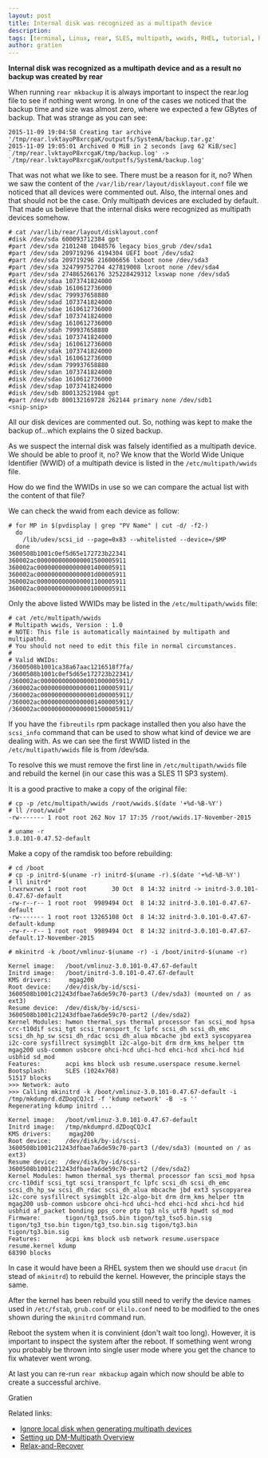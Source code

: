 ```yaml
---
layout: post
title: Internal disk was recognized as a multipath device
description:
tags: [terminal, Linux, rear, SLES, multipath, wwids, RHEL, tutorial, howto, it3 consultants]
author: gratien
---
```


<strong>Internal disk was recognized as a multipath device and as a result no backup was created by rear</strong>

When running `rear mkbackup` it is always important to inspect the rear.log file to see if nothing went wrong. In one of the cases we noticed that the backup time and size was almost zero, where we expected a few GBytes of backup. That was strange as you can see:

    2015-11-09 19:04:58 Creating tar archive '/tmp/rear.lvktayoP8xrcgaK/outputfs/SystemA/backup.tar.gz'
    2015-11-09 19:05:01 Archived 0 MiB in 2 seconds [avg 62 KiB/sec]
    `/tmp/rear.lvktayoP8xrcgaK/tmp/backup.log' -> `/tmp/rear.lvktayoP8xrcgaK/outputfs/SystemA/backup.log'

That was not what we like to see. There must be a reason for it, no? When we saw the content of the `/var/lib/rear/layout/disklayout.conf` file we noticed that all devices were commented out. Also, the internal ones and that should not be the case. Only multipath devices are excluded by default. That made us believe that the internal disks were recognized as multipath devices somehow.

    # cat /var/lib/rear/layout/disklayout.conf
    #disk /dev/sda 600093712384 gpt
    #part /dev/sda 2101248 1048576 legacy bios_grub /dev/sda1
    #part /dev/sda 209719296 4194304 UEFI boot /dev/sda2
    #part /dev/sda 209719296 216006656 lxboot none /dev/sda3
    #part /dev/sda 324799752704 427819008 lxroot none /dev/sda4
    #part /dev/sda 274865266176 325228429312 lxswap none /dev/sda5
    #disk /dev/sdaa 1073741824000
    #disk /dev/sdab 1610612736000
    #disk /dev/sdac 799937658880
    #disk /dev/sdad 1073741824000
    #disk /dev/sdae 1610612736000
    #disk /dev/sdaf 1073741824000
    #disk /dev/sdag 1610612736000
    #disk /dev/sdah 799937658880
    #disk /dev/sdai 1073741824000
    #disk /dev/sdaj 1610612736000
    #disk /dev/sdak 1073741824000
    #disk /dev/sdal 1610612736000
    #disk /dev/sdam 799937658880
    #disk /dev/sdan 1073741824000
    #disk /dev/sdao 1610612736000
    #disk /dev/sdap 1073741824000
    #disk /dev/sdb 800132521984 gpt
    #part /dev/sdb 800132169728 262144 primary none /dev/sdb1
    <snip-snip>
    
All our disk devices are commented out. So, nothing was kept to make the backup of...which explains the 0 sized backup.

As we suspect the internal disk was falsely identified as a multipath device. We should be able to proof it, no?
We know that the World Wide Unique Identifier (WWID) of a multipath device is listed in the `/etc/multipath/wwids` file.

How do we find the WWIDs in use so we can compare the actual list with the content of that file?

We can check the wwid from each device as follow:

    # for MP in $(pvdisplay | grep "PV Name" | cut -d/ -f2-)
      do
        /lib/udev/scsi_id --page=0x83 --whitelisted --device=/$MP
      done
    3600508b1001c0ef5d65e172723b22341
    360002ac0000000000000001500005911
    360002ac0000000000000001400005911
    360002ac0000000000000001d00005911
    360002ac0000000000000001100005911
    360002ac0000000000000001000005911
    

Only the above listed WWIDs may be listed in the `/etc/multipath/wwids` file:


    # cat /etc/multipath/wwids
    # Multipath wwids, Version : 1.0
    # NOTE: This file is automatically maintained by multipath and multipathd.
    # You should not need to edit this file in normal circumstances.
    #
    # Valid WWIDs:
    /3600508b1001ca38a67aac1216518f7fa/
    /3600508b1001c0ef5d65e172723b22341/
    /360002ac0000000000000001000005911/
    /360002ac0000000000000001100005911/
    /360002ac0000000000000001d00005911/
    /360002ac0000000000000001400005911/
    /360002ac0000000000000001500005911/
    
If you have the `fibreutils` rpm package installed then you also have the `scsi_info` command that can be used to show what kind of device we are dealing with.
As we can see the first WWID listed in the `/etc/multipath/wwids` file is from /dev/sda.

To resolve this we must remove the first line in `/etc/multipath/wwids` file and rebuild the kernel (in our case this was a SLES 11 SP3 system).

It is a good practive to make a copy of the original file:

    # cp -p /etc/multipath/wwids /root/wwids.$(date '+%d-%B-%Y')
    # ll /root/wwid*
    -rw------- 1 root root 262 Nov 17 17:35 /root/wwids.17-November-2015
    
    # uname -r
    3.0.101-0.47.52-default
    

Make a copy of the ramdisk too before rebuilding:

    # cd /boot
    # cp -p initrd-$(uname -r) initrd-$(uname -r).$(date '+%d-%B-%Y')
    # ll initrd*
    lrwxrwxrwx 1 root root       30 Oct  8 14:32 initrd -> initrd-3.0.101-0.47.67-default
    -rw-r--r-- 1 root root  9989494 Oct  8 14:32 initrd-3.0.101-0.47.67-default
    -rw------- 1 root root 13265108 Oct  8 14:32 initrd-3.0.101-0.47.67-default-kdump
    -rw-r--r-- 1 root root  9989494 Oct  8 14:32 initrd-3.0.101-0.47.67-default.17-November-2015

    # mkinitrd -k /boot/vmlinuz-$(uname -r) -i /boot/initrd-$(uname -r)

    Kernel image:   /boot/vmlinuz-3.0.101-0.47.67-default
    Initrd image:   /boot/initrd-3.0.101-0.47.67-default
    KMS drivers:     mgag200
    Root device:    /dev/disk/by-id/scsi-3600508b1001c21243dfbae7a6de59c70-part3 (/dev/sda3) (mounted on / as ext3)
    Resume device:  /dev/disk/by-id/scsi-3600508b1001c21243dfbae7a6de59c70-part2 (/dev/sda2)
    Kernel Modules: hwmon thermal_sys thermal processor fan scsi_mod hpsa crc-t10dif scsi_tgt scsi_transport_fc lpfc scsi_dh scsi_dh_emc scsi_dh_hp_sw scsi_dh_rdac scsi_dh_alua mbcache jbd ext3 syscopyarea i2c-core sysfillrect sysimgblt i2c-algo-bit drm drm_kms_helper ttm mgag200 usb-common usbcore ohci-hcd uhci-hcd ehci-hcd xhci-hcd hid usbhid sd_mod
    Features:       acpi kms block usb resume.userspace resume.kernel
    Bootsplash:     SLES (1024x768)
    51517 blocks
    >>> Network: auto
    >>> Calling mkinitrd -k /boot/vmlinuz-3.0.101-0.47.67-default -i /tmp/mkdumprd.dZDoqCQJcI -f 'kdump network' -B  -s ''
    Regenerating kdump initrd ...
    
    Kernel image:   /boot/vmlinuz-3.0.101-0.47.67-default
    Initrd image:   /tmp/mkdumprd.dZDoqCQJcI
    KMS drivers:     mgag200
    Root device:    /dev/disk/by-id/scsi-3600508b1001c21243dfbae7a6de59c70-part3 (/dev/sda3) (mounted on / as ext3)
    Resume device:  /dev/disk/by-id/scsi-3600508b1001c21243dfbae7a6de59c70-part2 (/dev/sda2)
    Kernel Modules: hwmon thermal_sys thermal processor fan scsi_mod hpsa crc-t10dif scsi_tgt scsi_transport_fc lpfc scsi_dh scsi_dh_emc scsi_dh_hp_sw scsi_dh_rdac scsi_dh_alua mbcache jbd ext3 syscopyarea i2c-core sysfillrect sysimgblt i2c-algo-bit drm drm_kms_helper ttm mgag200 usb-common usbcore ohci-hcd uhci-hcd ehci-hcd xhci-hcd hid usbhid af_packet bonding pps_core ptp tg3 nls_utf8 hpwdt sd_mod
    Firmware:       tigon/tg3_tso5.bin tigon/tg3_tso5.bin.sig tigon/tg3_tso.bin tigon/tg3_tso.bin.sig tigon/tg3.bin tigon/tg3.bin.sig
    Features:       acpi kms block usb network resume.userspace resume.kernel kdump
    68390 blocks
    
In case it would have been a RHEL system then we should use `dracut` (in stead of `mkinitrd`) to rebuild the kernel. However, the principle stays the same.

After the kernel has been rebuild you still need to verify the device names used in `/etc/fstab`,  `grub.conf` or `elilo.conf` need to be modified to the ones shown during the `mkinitrd` command run.

Reboot the system when it is convinient (don't wait too long). However, it is important to inspect the system after the reboot.
If something went wrong you probably be thrown into single user mode where you get the chance to fix whatever went wrong.

At last you can re-run `rear mkbackup` again which now should be able to create a successful archive.

Gratien

Related links:

* [Ignore local disk when generating multipath devices](https://access.redhat.com/documentation/en-US/Red_Hat_Enterprise_Linux/7/html/DM_Multipath/ignore_localdisk_procedure.html)
* [Setting up DM-Multipath Overview](https://help.ubuntu.com/lts/serverguide/multipath-setting-up-dm-multipath.html)
* [Relax-and-Recover](http://relax-and-recover.org)

